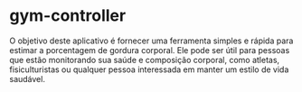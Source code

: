 # gym-controller





O objetivo deste aplicativo é fornecer uma ferramenta simples e rápida para estimar a porcentagem de gordura corporal. Ele pode ser útil para pessoas que estão monitorando sua saúde e composição corporal, como atletas, fisiculturistas ou qualquer pessoa interessada em manter um estilo de vida saudável.
